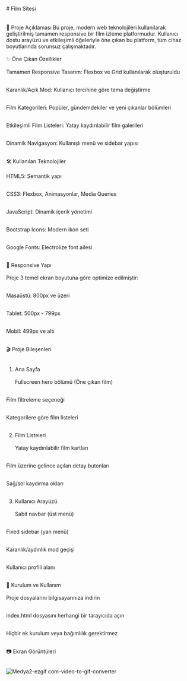 #  Film Sitesi <br><br>
<br>
📌 Proje Açıklaması 
Bu proje, modern web teknolojileri kullanılarak geliştirilmiş tamamen responsive bir film izleme platformudur. Kullanıcı dostu arayüzü ve etkileşimli öğeleriyle öne çıkan bu platform, tüm cihaz boyutlarında sorunsuz çalışmaktadır.
<br> <br>
✨ Öne Çıkan Özellikler <br> <br>
Tamamen Responsive Tasarım: Flexbox ve Grid kullanılarak oluşturuldu<br> <br>

Karanlık/Açık Mod: Kullanıcı tercihine göre tema değiştirme<br><br>

Film Kategorileri: Popüler, gündemdekiler ve yeni çıkanlar bölümleri<br><br>

Etkileşimli Film Listeleri: Yatay kaydırılabilir film galerileri<br><br>

Dinamik Navigasyon: Kullanışlı menü ve sidebar yapısı<br><br>

🛠 Kullanılan Teknolojiler<br><br>
HTML5: Semantik yapı<br><br>

CSS3: Flexbox, Animasyonlar, Media Queries<br><br>

JavaScript: Dinamik içerik yönetimi<br><br>

Bootstrap Icons: Modern ikon seti<br><br>

Google Fonts: Electrolize font ailesi<br><br>

📱 Responsive Yapı<br><br>
Proje 3 temel ekran boyutuna göre optimize edilmiştir:<br><br>

Masaüstü: 800px ve üzeri<br><br>

Tablet: 500px - 799px<br><br>

Mobil: 499px ve altı<br><br>

🎬 Proje Bileşenleri<br><br>
1. Ana Sayfa<br><br>
Fullscreen hero bölümü (Öne çıkan film)<br><br>

Film filtreleme seçeneği<br><br>

Kategorilere göre film listeleri<br><br>

2. Film Listeleri<br><br>
Yatay kaydırılabilir film kartları<br><br>

Film üzerine gelince açılan detay butonları<br><br>

Sağ/sol kaydırma okları<br><br>

3. Kullanıcı Arayüzü<br><br>
Sabit navbar (üst menü)<br><br>

Fixed sidebar (yan menü)<br><br>

Karanlık/aydınlık mod geçişi<br><br>

Kullanıcı profili alanı<br><br>

🚀 Kurulum ve Kullanım<br><br>
Proje dosyalarını bilgisayarınıza indirin<br><br>

index.html dosyasını herhangi bir tarayıcıda açın<br><br>

Hiçbir ek kurulum veya bağımlılık gerektirmez<br><br>

📷 Ekran Görüntüleri<br><br>


![Medya2-ezgif com-video-to-gif-converter](https://github.com/user-attachments/assets/938b5bff-5c89-44d3-b7f4-f5154b3347a2)
<br><br>
